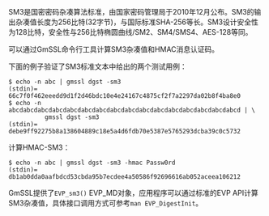 SM3是国密密码杂凑算法标准，由国家密码管理局于2010年12月公布。SM3的输出杂凑值长度为256比特(32字节)，与国际标准SHA-256等长。SM3设计安全性为128比特，安全性与256比特椭圆曲线/SM2、SM4/SMS4、AES-128等同。

可以通过GmSSL命令行工具计算SM3杂凑值和HMAC消息认证码。

下面的例子验证了SM3标准文本中给出的两个测试用例：

```
$ echo -n abc | gmssl dgst -sm3
(stdin)= 66c7f0f462eeedd9d1f2d46bdc10e4e24167c4875cf2f7a2297da02b8f4ba8e0
$ echo -n abcdabcdabcdabcdabcdabcdabcdabcdabcdabcdabcdabcdabcdabcdabcdabcd | \
          gmssl dgst -sm3
(stdin)= debe9ff92275b8a138604889c18e5a4d6fdb70e5387e5765293dcba39c0c5732
```

计算HMAC-SM3：
```
$ echo -n abc | gmssl dgst -sm3 -hmac Passw0rd
(stdin)= db1ab0dda0aafbdcd53cbda95b7ecdee4a50586f92696616ab052aceea106212
```

GmSSL提供了`EVP_sm3()` EVP_MD对象，应用程序可以通过标准的EVP API计算SM3杂凑值，具体接口调用方式可参考`man EVP_DigestInit`。

